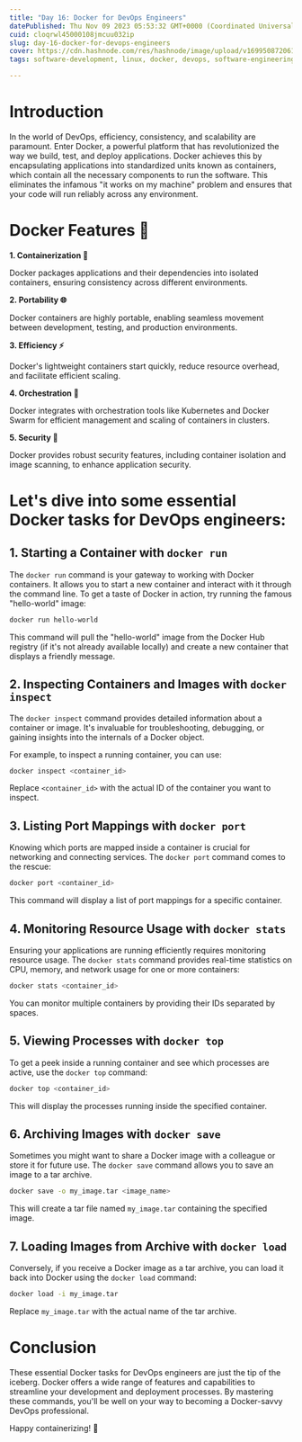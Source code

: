 ```yaml
---
title: "Day 16: Docker for DevOps Engineers"
datePublished: Thu Nov 09 2023 05:53:32 GMT+0000 (Coordinated Universal Time)
cuid: cloqrwl45000108jmcuu032ip
slug: day-16-docker-for-devops-engineers
cover: https://cdn.hashnode.com/res/hashnode/image/upload/v1699508720616/62eecda6-5ca7-4344-8730-70d09afd845e.png
tags: software-development, linux, docker, devops, software-engineering

---
```


# Introduction

In the world of DevOps, efficiency, consistency, and scalability are paramount. Enter Docker, a powerful platform that has revolutionized the way we build, test, and deploy applications. Docker achieves this by encapsulating applications into standardized units known as containers, which contain all the necessary components to run the software. This eliminates the infamous "it works on my machine" problem and ensures that your code will run reliably across any environment.

# Docker Features 🚀

**1\. Containerization 🔧**

Docker packages applications and their dependencies into isolated containers, ensuring consistency across different environments.

**2\. Portability 🌐**

Docker containers are highly portable, enabling seamless movement between development, testing, and production environments.

**3\. Efficiency ⚡**

Docker's lightweight containers start quickly, reduce resource overhead, and facilitate efficient scaling.

**4\. Orchestration 🎵**

Docker integrates with orchestration tools like Kubernetes and Docker Swarm for efficient management and scaling of containers in clusters.

**5\. Security 🔐**

Docker provides robust security features, including container isolation and image scanning, to enhance application security.

# Let's dive into some essential Docker tasks for DevOps engineers:

## 1\. Starting a Container with `docker run`

The `docker run` command is your gateway to working with Docker containers. It allows you to start a new container and interact with it through the command line. To get a taste of Docker in action, try running the famous "hello-world" image:

```bash
docker run hello-world
```

This command will pull the "hello-world" image from the Docker Hub registry (if it's not already available locally) and create a new container that displays a friendly message.

## 2\. Inspecting Containers and Images with `docker inspect`

The `docker inspect` command provides detailed information about a container or image. It's invaluable for troubleshooting, debugging, or gaining insights into the internals of a Docker object.

For example, to inspect a running container, you can use:

```bash
docker inspect <container_id>
```

Replace `<container_id>` with the actual ID of the container you want to inspect.

## 3\. Listing Port Mappings with `docker port`

Knowing which ports are mapped inside a container is crucial for networking and connecting services. The `docker port` command comes to the rescue:

```bash
docker port <container_id>
```

This command will display a list of port mappings for a specific container.

## 4\. Monitoring Resource Usage with `docker stats`

Ensuring your applications are running efficiently requires monitoring resource usage. The `docker stats` command provides real-time statistics on CPU, memory, and network usage for one or more containers:

```bash
docker stats <container_id>
```

You can monitor multiple containers by providing their IDs separated by spaces.

## 5\. Viewing Processes with `docker top`

To get a peek inside a running container and see which processes are active, use the `docker top` command:

```bash
docker top <container_id>
```

This will display the processes running inside the specified container.

## 6\. Archiving Images with `docker save`

Sometimes you might want to share a Docker image with a colleague or store it for future use. The `docker save` command allows you to save an image to a tar archive.

```bash
docker save -o my_image.tar <image_name>
```

This will create a tar file named `my_image.tar` containing the specified image.

## 7\. Loading Images from Archive with `docker load`

Conversely, if you receive a Docker image as a tar archive, you can load it back into Docker using the `docker load` command:

```bash
docker load -i my_image.tar
```

Replace `my_image.tar` with the actual name of the tar archive.

# Conclusion

These essential Docker tasks for DevOps engineers are just the tip of the iceberg. Docker offers a wide range of features and capabilities to streamline your development and deployment processes. By mastering these commands, you'll be well on your way to becoming a Docker-savvy DevOps professional.

Happy containerizing! 🐳
